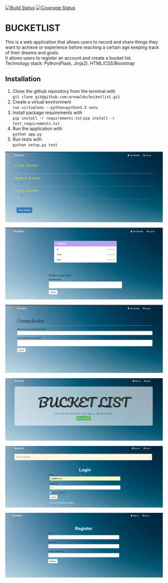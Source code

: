 [![Build Status](https://travis-ci.org/arnawldo/bucketlist.svg?branch=master)](https://travis-ci.org/arnawldo/bucketlist)
[![Coverage Status](https://coveralls.io/repos/github/arnawldo/bucketlist/badge.svg?branch=master)](https://coveralls.io/github/arnawldo/bucketlist?branch=master)  
# BUCKETLIST
This is a web application that  allows users to record and share things they want to achieve or experience before reaching a certain age keeping track of their dreams and goals.  
It allows users to register an account and create a bucket list.  
Technology stack: Python(Flask, Jinja2), HTML/CSS/Bootstrap  

## Installation  
1. Clone the github repository from the terminal with   
`git clone git@github.com:arnawldo/bucketlist.git`  
2. Create a virtual environment  
`run virtualenv --python=python3.5 venv`
3. Install package requirements with    
`pip install -r requirements.txt`
`pip install -r test_requirements.txt`  
4. Run the application with  
`python app.py`  
5. Run tests with  
`python setup.py test`
  
![buckets](readme-files/buckets.png)   

![buckets tasks](readme-files/bucket_tasks.png)
  
![craete buckets](readme-files/create-bucket.png)
  
![home_page](readme-files/home_page.png)
  
![login](readme-files/login.png)

![register](readme-files/register.png)
